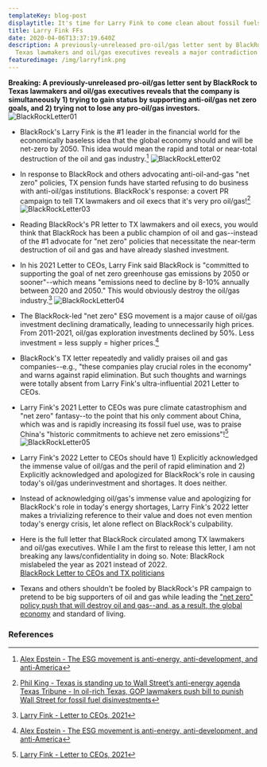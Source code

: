 ```yaml
---
templateKey: blog-post
displaytitle: It's time for Larry Fink to come clean about fossil fuels
title: Larry Fink FFs
date: 2020-04-06T13:37:19.640Z
description: A previously-unreleased pro-oil/gas letter sent by BlackRock to
  Texas lawmakers and oil/gas executives reveals a major contradiction
featuredimage: /img/larryfink.png
---
```

**Breaking: A previously-unreleased pro-oil/gas letter sent by BlackRock to Texas lawmakers and oil/gas executives reveals that the company is simultaneously 1) trying to gain status by supporting anti-oil/gas net zero goals, and 2) trying not to lose any pro-oil/gas investors.**
![BlackRockLetter01](/img/br01.png)

- BlackRock's Larry Fink is the #1 leader in the financial world for the economically baseless idea that the global economy should and will be net-zero by 2050. This idea would mean the rapid and total or near-total destruction of the oil and gas industry.[^1] 
![BlackRockLetter02](/img/br02.jpeg)

- In response to BlackRock and others advocating anti-oil-and-gas "net zero" policies, TX pension funds have started refusing to do business with anti-oil/gas institutions. BlackRock's response: a covert PR campaign to tell TX lawmakers and oil execs that it's very pro oil/gas![^2]
![BlackRockLetter03](/img/br03.png)

- Reading BlackRock's PR letter to TX lawmakers and oil execs, you would think that BlackRock has been a public champion of oil and gas--instead of the #1 advocate for "net zero" policies that necessitate the near-term destruction of oil and gas and have already slashed investment.

- In his 2021 Letter to CEOs, Larry Fink said BlackRock is "committed to supporting the goal of net zero greenhouse gas emissions by 2050 or sooner"--which means "emissions need to decline by 8-10% annually between 2020 and 2050."
    This would obviously destroy the oil/gas industry.[^3]
![BlackRockLetter04](/img/br04.png)

- The BlackRock-led "net zero" ESG movement is a major cause of oil/gas investment declining dramatically, leading to unnecessarily high prices. From 2011-2021, oil/gas exploration investments declined by 50%. Less investment = less supply = higher prices.[^4]

- BlackRock's TX letter repeatedly and validly praises oil and gas companies--e.g., "these companies play crucial roles in the economy" and warns against rapid elimination. But such thoughts and warnings were totally absent from Larry Fink's ultra-influential 2021 Letter to CEOs.

- Larry Fink's 2021 Letter to CEOs was pure climate catastrophism and "net zero" fantasy--to the point that his only comment about China, which was and is rapidly increasing its fossil fuel use, was to praise China's "historic commitments to achieve net zero emissions"![^5]
![BlackRockLetter05](/img/br05.png)

- Larry Fink's 2022 Letter to CEOs should have 1) Explicitly acknowledged the immense value of oil/gas and the peril of rapid elimination and 2) Explicitly acknowledged and apologized for BlackRock's role in causing today's oil/gas underinvestment and shortages.
    It does neither.

- Instead of acknowledging oil/gas's immense value and apologizing for BlackRock's role in today's energy shortages, Larry Fink's 2022 letter makes a trivializing reference to their value and does not even mention today's energy crisis, let alone reflect on BlackRock's culpability.

- Here is the full letter that BlackRock circulated among TX lawmakers and oil/gas executives. While I am the first to release this letter, I am not breaking any laws/confidentiality in doing so. Note: BlackRock mislabeled the year as 2021 instead of 2022.\
    [BlackRock Letter to CEOs and TX politicians](/img/blackrock_letter.pdf)

- Texans and others shouldn't be fooled by BlackRock's PR campaign to pretend to be big supporters of oil and gas while leading the ["net zero" policy push that will destroy oil and gas--and, as a result, the global economy](https://alexepstein.substack.com/p/the-esg-movement-is-anti-energy-anti) and standard of living.


### References

[^1]: [Alex Epstein - The ESG movement is anti-energy, anti-development, and anti-America](https://alexepstein.substack.com/p/the-esg-movement-is-anti-energy-anti)

[^2]:
    [Phil King - Texas is standing up to Wall Street’s anti-energy agenda](https://www.texaspolicy.com/texas-is-standing-up-to-wall-streets-anti-energy-agenda/)\
    [Texas Tribune - In oil-rich Texas, GOP lawmakers push bill to punish Wall Street for fossil fuel disinvestments](https://www.texastribune.org/2021/03/11/texas-oil-gas-legislature-wall-street/)

[^3]: [Larry Fink - Letter to CEOs, 2021](https://corpgov.law.harvard.edu/2021/01/30/letter-to-ceos/)

[^4]: [Alex Epstein - The ESG movement is anti-energy, anti-development, and anti-America](https://alexepstein.substack.com/p/the-esg-movement-is-anti-energy-anti)

[^5]: [Larry Fink - Letter to CEOs, 2021](https://corpgov.law.harvard.edu/2021/01/30/letter-to-ceos/)
